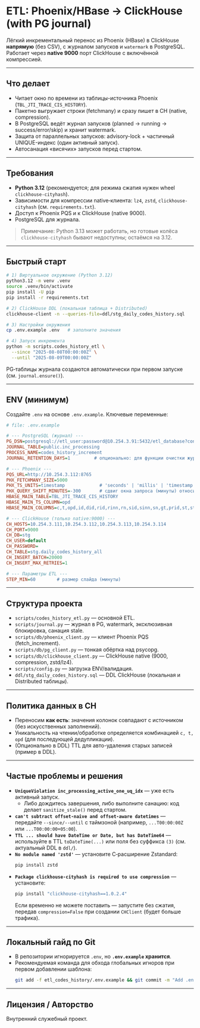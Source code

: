# ETL: Phoenix/HBase → ClickHouse (with PG journal)

Лёгкий инкрементальный перенос из Phoenix (HBase) в ClickHouse **напрямую** (без CSV),
с журналом запусков и `watermark` в PostgreSQL. Работает через **native 9000** порт
ClickHouse с включённой компрессией.

---
## Что делает
- Читает окно по времени из таблицы-источника Phoenix (`TBL_JTI_TRACE_CIS_HISTORY`).
- Пакетно выгружает строки (fetchmany) и сразу пишет в CH (native, compression).
- В PostgreSQL ведёт журнал запусков (planned → running → success/error/skip) и хранит watermark.
- Защита от параллельных запусков: advisory-lock + частичный UNIQUE-индекс (один активный запуск).
- Автосанация «висячих» запусков перед стартом.

---
## Требования
- **Python 3.12** (рекомендуется; для режима сжатия нужен wheel `clickhouse-cityhash`).
- Зависимости для компрессии native‑клиента: `lz4`, `zstd`, `clickhouse-cityhash` (см. `requirements.txt`).
- Доступ к Phoenix PQS и к ClickHouse (native 9000).
- PostgreSQL для журнала.

> Примечание: Python 3.13 может работать, но готовые колёса `clickhouse-cityhash` бывают недоступны; остаёмся на 3.12.

---
## Быстрый старт
```bash
# 1) Виртуальное окружение (Python 3.12)
python3.12 -m venv .venv
source .venv/bin/activate
pip install -U pip
pip install -r requirements.txt

# 2) ClickHouse DDL (локальная таблица + Distributed)
clickhouse-client -n --queries-file=ddl/stg_daily_codes_history.sql

# 3) Настройки окружения
cp .env.example .env   # заполните значения

# 4) Запуск инкремента
python -m scripts.codes_history_etl \
  --since "2025-08-08T00:00:00Z" \
  --until "2025-08-09T00:00:00Z"
```
PG‑таблицы журнала создаются автоматически при первом запуске (см. `journal.ensure()`).

---
## ENV (минимум)
Создайте `.env` на основе `.env.example`. Ключевые переменные:
```ini
# file: .env.example

# --- PostgreSQL (журнал) ---
PG_DSN=postgresql://etl_user:password@10.254.3.91:5432/etl_database?connect_timeout=5&keepalives=1&keepalives_idle=30&keepalives_interval=10&keepalives_count=5
JOURNAL_TABLE=public.inc_processing
PROCESS_NAME=codes_history_increment
JOURNAL_RETENTION_DAYS=1         # опционально: для функции очистки журнала (ProcessJournal.prune_old)

# --- Phoenix ---
PQS_URL=http://10.254.3.112:8765
PHX_FETCHMANY_SIZE=5000
PHX_TS_UNITS=timestamp             # 'seconds' | 'millis' | 'timestamp' — для phoenixdb
PHX_QUERY_SHIFT_MINUTES=-300       # сдвиг окна запроса (минуты) относительно бизнес-интервала
HBASE_MAIN_TABLE=TBL_JTI_TRACE_CIS_HISTORY
HBASE_MAIN_TS_COLUMN=opd
HBASE_MAIN_COLUMNS=c,t,opd,id,did,rid,rinn,rn,sid,sinn,sn,gt,prid,st,ste,elr,emd,apd,exd,p,pt,o,pn,b,tt,tm,ch,j,pg,et,pvad,ag

# --- ClickHouse (только native:9000) ---
CH_HOSTS=10.254.3.111,10.254.3.112,10.254.3.113,10.254.3.114
CH_PORT=9000
CH_DB=stg
CH_USER=default
CH_PASSWORD=
CH_TABLE=stg.daily_codes_history_all
CH_INSERT_BATCH=20000
CH_INSERT_MAX_RETRIES=1

# --- Параметры ETL ---
STEP_MIN=60        # размер слайда (минуты)
```

---
## Структура проекта
- `scripts/codes_history_etl.py` — основной ETL.
- `scripts/journal.py` — журнал в PG, watermark, эксклюзивная блокировка, санация stale.
- `scripts/db/phoenix_client.py` — клиент Phoenix PQS (fetch_increment).
- `scripts/db/pg_client.py` — тонкая обёртка над psycopg.
- `scripts/db/clickhouse_client.py` — ClickHouse native (9000, compression, zstd/lz4).
- `scripts/config.py` — загрузка ENV/валидация.
- `ddl/stg_daily_codes_history.sql` — DDL ClickHouse (локальная и Distributed таблицы).

---
## Политика данных в CH
- Переносим **как есть**: значения колонок совпадают с источником (без искусственных заполнений).
- Уникальность на чтении/обработке определяется комбинацией `c, t, opd` (для последующей дедупликации).
- (Опционально в DDL) TTL для авто-удаления старых записей (пример в DDL).

---
## Частые проблемы и решения
- **`UniqueViolation inc_processing_active_one_uq_idx`** — уже есть активный запуск.
  - Либо дождитесь завершения, либо выполните санацию: код делает `sanitize_stale()` перед стартом.
- **`can't subtract offset-naive and offset-aware datetimes`** — передайте `--since/--until` с таймзоной
  (например, `...T00:00:00Z` или `...T00:00:00+05:00`).
- **`TTL ... should have DateTime or Date, but has DateTime64`** — используйте в TTL `toDateTime(...)` или поля без суффикса `(3)` (см. актуальный DDL в `ddl/`).
- **`No module named 'zstd'`** — установите C‑расширение Zstandard:
  ```bash
  pip install zstd
  ```
- **`Package clickhouse-cityhash is required to use compression`** — установите:
  ```bash
  pip install "clickhouse-cityhash==1.0.2.4"
  ```
  Если временно не можете поставить — запустите без сжатия, передав `compression=False` при создании `CHClient` (будет больше трафика).

---
## Локальный гайд по Git
- В репозитории игнорируется `.env`, но **`.env.example` хранится**.
- Рекомендуемая команда для обхода глобальных игноров при первом добавлении шаблона:
  ```bash
  git add -f etl_codes_history/.env.example && git commit -m "Add .env.example"
  ```

---
## Лицензия / Авторство
Внутренний служебный проект.